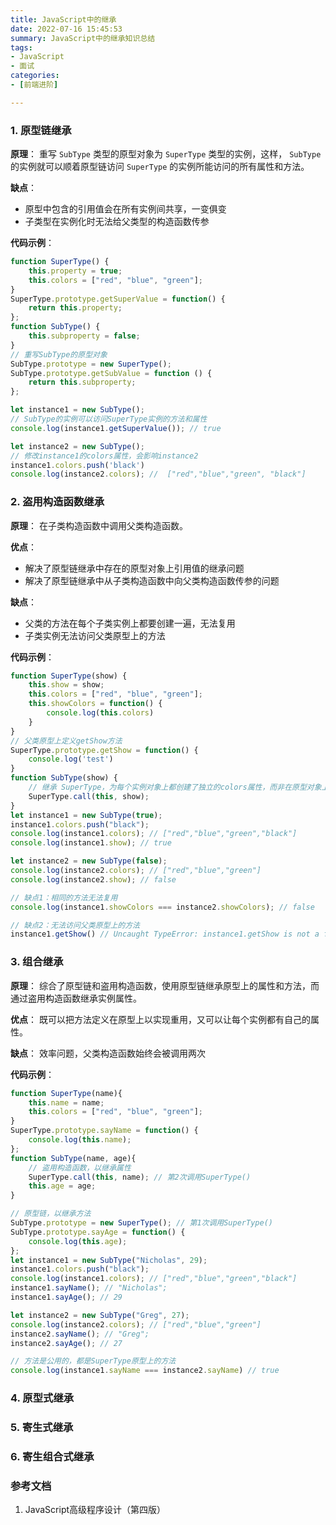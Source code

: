 ```yaml
---
title: JavaScript中的继承
date: 2022-07-16 15:45:53
summary: JavaScript中的继承知识总结
tags:
- JavaScript
- 面试
categories:
- [前端进阶]

---
```

### 1. 原型链继承
**原理**：
重写 `SubType` 类型的原型对象为 `SuperType` 类型的实例，这样， `SubType` 的实例就可以顺着原型链访问 `SuperType` 的实例所能访问的所有属性和方法。

**缺点**：
- 原型中包含的引用值会在所有实例间共享，一变俱变
- 子类型在实例化时无法给父类型的构造函数传参

**代码示例**：
```js
function SuperType() { 
    this.property = true;
    this.colors = ["red", "blue", "green"];
} 
SuperType.prototype.getSuperValue = function() { 
    return this.property; 
}; 
function SubType() { 
    this.subproperty = false; 
} 
// 重写SubType的原型对象
SubType.prototype = new SuperType(); 
SubType.prototype.getSubValue = function () {
    return this.subproperty; 
}; 

let instance1 = new SubType(); 
// SubType的实例可以访问SuperType实例的方法和属性
console.log(instance1.getSuperValue()); // true

let instance2 = new SubType();
// 修改instance1的colors属性，会影响instance2
instance1.colors.push('black')
console.log(instance2.colors); //  ["red","blue","green", "black"]
```
### 2. 盗用构造函数继承
**原理**：
在子类构造函数中调用父类构造函数。

**优点**：
- 解决了原型链继承中存在的原型对象上引用值的继承问题
- 解决了原型链继承中从子类构造函数中向父类构造函数传参的问题

**缺点**：
- 父类的方法在每个子类实例上都要创建一遍，无法复用
- 子类实例无法访问父类原型上的方法

**代码示例**：
```js
function SuperType(show) {
    this.show = show;
    this.colors = ["red", "blue", "green"];
    this.showColors = function() {
        console.log(this.colors)
    }
}
// 父类原型上定义getShow方法
SuperType.prototype.getShow = function() {
    console.log('test')
}
function SubType(show) {
    // 继承 SuperType，为每个实例对象上都创建了独立的colors属性，而非在原型对象上共享
    SuperType.call(this, show);
}
let instance1 = new SubType(true);
instance1.colors.push("black");
console.log(instance1.colors); // ["red","blue","green","black"]
console.log(instance1.show); // true

let instance2 = new SubType(false);
console.log(instance2.colors); // ["red","blue","green"]
console.log(instance2.show); // false

// 缺点1：相同的方法无法复用
console.log(instance1.showColors === instance2.showColors); // false

// 缺点2：无法访问父类原型上的方法
instance1.getShow() // Uncaught TypeError: instance1.getShow is not a function
```

### 3. 组合继承
**原理**：
综合了原型链和盗用构造函数，使用原型链继承原型上的属性和方法，而通过盗用构造函数继承实例属性。

**优点**：
既可以把方法定义在原型上以实现重用，又可以让每个实例都有自己的属性。

**缺点**：
效率问题，父类构造函数始终会被调用两次

**代码示例**：
```js
function SuperType(name){ 
    this.name = name; 
    this.colors = ["red", "blue", "green"]; 
} 
SuperType.prototype.sayName = function() { 
    console.log(this.name); 
}; 
function SubType(name, age){ 
    // 盗用构造函数，以继承属性
    SuperType.call(this, name); // 第2次调用SuperType()
    this.age = age; 
} 

// 原型链，以继承方法
SubType.prototype = new SuperType(); // 第1次调用SuperType()
SubType.prototype.sayAge = function() { 
    console.log(this.age); 
}; 
let instance1 = new SubType("Nicholas", 29); 
instance1.colors.push("black"); 
console.log(instance1.colors); // ["red","blue","green","black"]
instance1.sayName(); // "Nicholas"; 
instance1.sayAge(); // 29 

let instance2 = new SubType("Greg", 27); 
console.log(instance2.colors); // ["red","blue","green"]
instance2.sayName(); // "Greg"; 
instance2.sayAge(); // 27

// 方法是公用的，都是SuperType原型上的方法
console.log(instance1.sayName === instance2.sayName) // true
```

### 4. 原型式继承

### 5. 寄生式继承
### 6. 寄生组合式继承

### 参考文档
1. JavaScript高级程序设计（第四版）
